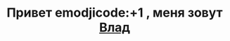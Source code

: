 <h1 align='center'>Привет emodjicode:+1 , меня зовут <a href='https://github.com/Nevada001'>Влад</a><img src='https://github.com/blackcater/blackcater/blob/main/images/Hi.gif?raw=true' height='32/></h1>
##![Amazon Alexa](https://img.shields.io/badge/amazon%20alexa-52b5f7?style=for-the-badge&logo=amazon%20alexa&logoColor=white)
